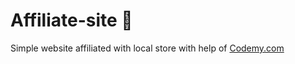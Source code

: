 # Affiliate-site :money_mouth_face:                                                                                                                                                                                                                                                           
Simple website affiliated with local store
 with help of <a href="http://johnelder.com/">Codemy.com</a>
